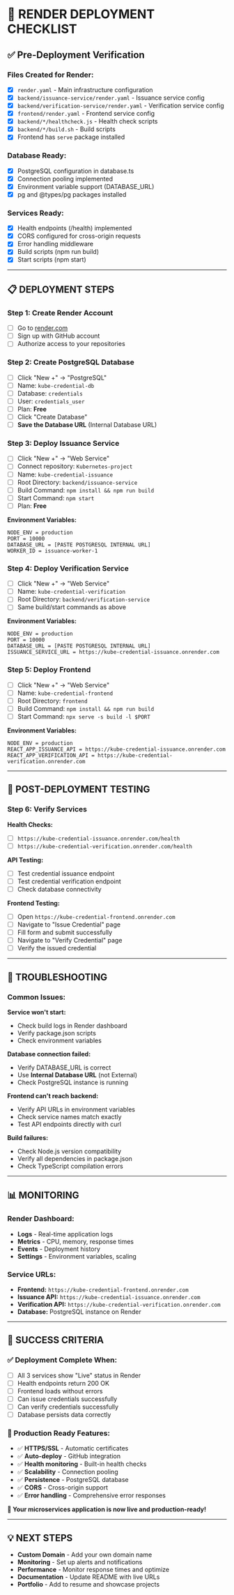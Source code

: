 # 🚀 RENDER DEPLOYMENT CHECKLIST

## ✅ Pre-Deployment Verification

### **Files Created for Render:**
- [x] `render.yaml` - Main infrastructure configuration
- [x] `backend/issuance-service/render.yaml` - Issuance service config
- [x] `backend/verification-service/render.yaml` - Verification service config  
- [x] `frontend/render.yaml` - Frontend service config
- [x] `backend/*/healthcheck.js` - Health check scripts
- [x] `backend/*/build.sh` - Build scripts
- [x] Frontend has `serve` package installed

### **Database Ready:**
- [x] PostgreSQL configuration in database.ts
- [x] Connection pooling implemented
- [x] Environment variable support (DATABASE_URL)
- [x] pg and @types/pg packages installed

### **Services Ready:**
- [x] Health endpoints (/health) implemented
- [x] CORS configured for cross-origin requests
- [x] Error handling middleware
- [x] Build scripts (npm run build)
- [x] Start scripts (npm start)

---

## 📋 DEPLOYMENT STEPS

### **Step 1: Create Render Account**
- [ ] Go to [render.com](https://render.com)
- [ ] Sign up with GitHub account
- [ ] Authorize access to your repositories

### **Step 2: Create PostgreSQL Database**
- [ ] Click "New +" → "PostgreSQL"
- [ ] Name: `kube-credential-db`
- [ ] Database: `credentials`
- [ ] User: `credentials_user`
- [ ] Plan: **Free**
- [ ] Click "Create Database"
- [ ] **Save the Database URL** (Internal Database URL)

### **Step 3: Deploy Issuance Service**
- [ ] Click "New +" → "Web Service"
- [ ] Connect repository: `Kubernetes-project`
- [ ] Name: `kube-credential-issuance`
- [ ] Root Directory: `backend/issuance-service`
- [ ] Build Command: `npm install && npm run build`
- [ ] Start Command: `npm start`
- [ ] Plan: **Free**

**Environment Variables:**
```
NODE_ENV = production
PORT = 10000
DATABASE_URL = [PASTE POSTGRESQL INTERNAL URL]
WORKER_ID = issuance-worker-1
```

### **Step 4: Deploy Verification Service**
- [ ] Click "New +" → "Web Service"
- [ ] Name: `kube-credential-verification`
- [ ] Root Directory: `backend/verification-service`
- [ ] Same build/start commands as above

**Environment Variables:**
```
NODE_ENV = production
PORT = 10000
DATABASE_URL = [PASTE POSTGRESQL INTERNAL URL]
ISSUANCE_SERVICE_URL = https://kube-credential-issuance.onrender.com
```

### **Step 5: Deploy Frontend**
- [ ] Click "New +" → "Web Service"
- [ ] Name: `kube-credential-frontend`
- [ ] Root Directory: `frontend`
- [ ] Build Command: `npm install && npm run build`
- [ ] Start Command: `npx serve -s build -l $PORT`

**Environment Variables:**
```
NODE_ENV = production
REACT_APP_ISSUANCE_API = https://kube-credential-issuance.onrender.com
REACT_APP_VERIFICATION_API = https://kube-credential-verification.onrender.com
```

---

## 🧪 POST-DEPLOYMENT TESTING

### **Step 6: Verify Services**

**Health Checks:**
- [ ] `https://kube-credential-issuance.onrender.com/health`
- [ ] `https://kube-credential-verification.onrender.com/health`

**API Testing:**
- [ ] Test credential issuance endpoint
- [ ] Test credential verification endpoint
- [ ] Check database connectivity

**Frontend Testing:**
- [ ] Open `https://kube-credential-frontend.onrender.com`
- [ ] Navigate to "Issue Credential" page
- [ ] Fill form and submit successfully
- [ ] Navigate to "Verify Credential" page
- [ ] Verify the issued credential

---

## 🔧 TROUBLESHOOTING

### **Common Issues:**

**Service won't start:**
- Check build logs in Render dashboard
- Verify package.json scripts
- Check environment variables

**Database connection failed:**
- Verify DATABASE_URL is correct
- Use **Internal Database URL** (not External)
- Check PostgreSQL instance is running

**Frontend can't reach backend:**
- Verify API URLs in environment variables
- Check service names match exactly
- Test API endpoints directly with curl

**Build failures:**
- Check Node.js version compatibility
- Verify all dependencies in package.json
- Check TypeScript compilation errors

---

## 📊 MONITORING

### **Render Dashboard:**
- **Logs** - Real-time application logs
- **Metrics** - CPU, memory, response times
- **Events** - Deployment history
- **Settings** - Environment variables, scaling

### **Service URLs:**
- **Frontend:** `https://kube-credential-frontend.onrender.com`
- **Issuance API:** `https://kube-credential-issuance.onrender.com`
- **Verification API:** `https://kube-credential-verification.onrender.com`
- **Database:** PostgreSQL instance on Render

---

## 🎉 SUCCESS CRITERIA

### **✅ Deployment Complete When:**
- [ ] All 3 services show "Live" status in Render
- [ ] Health endpoints return 200 OK
- [ ] Frontend loads without errors
- [ ] Can issue credentials successfully
- [ ] Can verify credentials successfully
- [ ] Database persists data correctly

### **🌟 Production Ready Features:**
- ✅ **HTTPS/SSL** - Automatic certificates
- ✅ **Auto-deploy** - GitHub integration
- ✅ **Health monitoring** - Built-in health checks
- ✅ **Scalability** - Connection pooling
- ✅ **Persistence** - PostgreSQL database
- ✅ **CORS** - Cross-origin support
- ✅ **Error handling** - Comprehensive error responses

**🎯 Your microservices application is now live and production-ready!**

---

## 💡 NEXT STEPS

- **Custom Domain** - Add your own domain name
- **Monitoring** - Set up alerts and notifications  
- **Performance** - Monitor response times and optimize
- **Documentation** - Update README with live URLs
- **Portfolio** - Add to resume and showcase projects